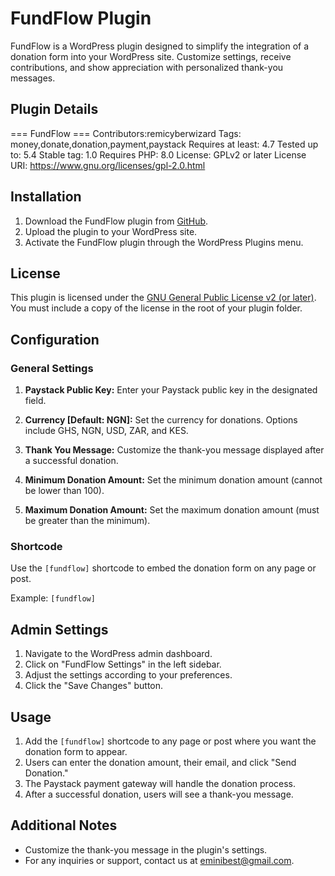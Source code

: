 # FundFlow Plugin

FundFlow is a WordPress plugin designed to simplify the integration of a donation form into your WordPress site.
Customize settings, receive contributions, and show appreciation with personalized thank-you messages.

## Plugin Details

=== FundFlow ===
Contributors:remicyberwizard
Tags: money,donate,donation,payment,paystack
Requires at least: 4.7
Tested up to: 5.4
Stable tag: 1.0
Requires PHP: 8.0
License: GPLv2 or later
License URI: https://www.gnu.org/licenses/gpl-2.0.html

## Installation

1. Download the FundFlow plugin from [GitHub](https://github.com/cyberwizard-dev/fundflow).
2. Upload the plugin to your WordPress site.
3. Activate the FundFlow plugin through the WordPress Plugins menu.

## License

This plugin is licensed under the [GNU General Public License v2 (or later)](https://www.gnu.org/licenses/gpl-2.0.html).
You must include a copy of the license in the root of your plugin folder.

## Configuration

### General Settings

1. **Paystack Public Key:** Enter your Paystack public key in the designated field.

2. **Currency [Default: NGN]:** Set the currency for donations. Options include GHS, NGN, USD, ZAR, and KES.

3. **Thank You Message:** Customize the thank-you message displayed after a successful donation.

4. **Minimum Donation Amount:** Set the minimum donation amount (cannot be lower than 100).

5. **Maximum Donation Amount:** Set the maximum donation amount (must be greater than the minimum).

### Shortcode

Use the `[fundflow]` shortcode to embed the donation form on any page or post.

Example:
```[fundflow]```

## Admin Settings

1. Navigate to the WordPress admin dashboard.
2. Click on "FundFlow Settings" in the left sidebar.
3. Adjust the settings according to your preferences.
4. Click the "Save Changes" button.

## Usage

1. Add the `[fundflow]` shortcode to any page or post where you want the donation form to appear.
2. Users can enter the donation amount, their email, and click "Send Donation."
3. The Paystack payment gateway will handle the donation process.
4. After a successful donation, users will see a thank-you message.

## Additional Notes

- Customize the thank-you message in the plugin's settings.
- For any inquiries or support, contact us at [eminibest@gmail.com](mailto:eminibest@gmail.com).